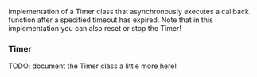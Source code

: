 
Implementation of a Timer class that asynchronously executes a callback function after a specified timeout has expired.
Note that in this implementation you can also reset or stop the Timer!

### Timer 
TODO: document the Timer class a little more here!